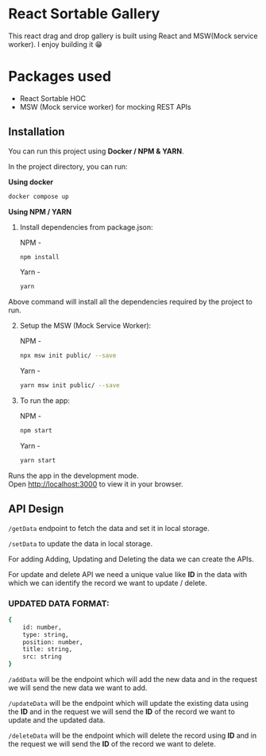 # React Sortable Gallery

This react drag and drop gallery is built using React and MSW(Mock service worker).
I enjoy building it 😁

# Packages used
- React Sortable HOC
- MSW (Mock service worker) for mocking REST APIs

## Installation
You can run this project using **Docker / NPM & YARN**.

In the project directory, you can run: 

**Using docker**

``` bash
docker compose up
```

**Using NPM / YARN**
1. Install dependencies from package.json:

    NPM - 
    ``` bash
    npm install
    ```
    Yarn - 
    ``` bash 
    yarn
    ```
Above command will install all the dependencies required by the project to run.

2. Setup the MSW (Mock Service Worker):

    NPM - 
    ``` bash
    npx msw init public/ --save
    ```
    Yarn - 
    ``` bash 
    yarn msw init public/ --save
    ```

3. To run the app:

    NPM - 
    ``` bash
    npm start
    ```
    Yarn - 
    ``` bash
    yarn start 
    ```


Runs the app in the development mode.\
Open [http://localhost:3000](http://localhost:3000) to view it in your browser.



## API Design

`/getData` endpoint to fetch the data and set it in local storage.

`/setData` to update the data in local storage.

For adding Adding, Updating and Deleting the data we can create the APIs.

For update and delete API we need a unique value like **ID** in the data with which we can identify the record we want to update / delete.

### UPDATED DATA FORMAT:
``` bash
{
    id: number,
    type: string,
    position: number,
    title: string,
    src: string
}
```

`/addData` will be the endpoint which will add the new data and in the request we will send the new data we want to add.

`/updateData` will be the endpoint which will update the existing data using the **ID** and in the request we will send the **ID** of the record we want to update and the updated data.

`/deleteData` will be the endpoint which will delete the record using **ID** and in the request we will send the **ID** of the record we want to delete.
